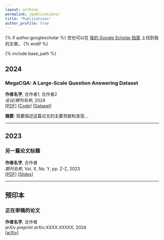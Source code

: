 ```yaml
---
layout: archive
permalink: /publications/
title: "Publications"
author_profile: true
---
```


{% if author.googlescholar %}
  您也可以在 <a href="{{author.googlescholar}}">我的 Google Scholar 档案</a> 上找到我的文章。
{% endif %}

{% include base_path %}

## 2024

### MegaCQA: A Large-Scale Question Answering Dataset
**作者名字**, 合作者1, 合作者2  
*会议/期刊名称*, 2024  
[[PDF]](link-to-paper) [[Code]](link-to-code) [[Dataset]](link-to-dataset)

**摘要**: 简要描述这篇论文的主要贡献和发现...

---

## 2023

### 另一篇论文标题
**作者名字**, 合作者  
*期刊名称*, Vol. X, No. Y, pp. Z-Z, 2023  
[[PDF]](link) [[Slides]](link)

---

## 预印本

### 正在审稿的论文
**作者名字**, 合作者  
*arXiv preprint arXiv:XXXX.XXXXX*, 2024  
[[arXiv]](link)